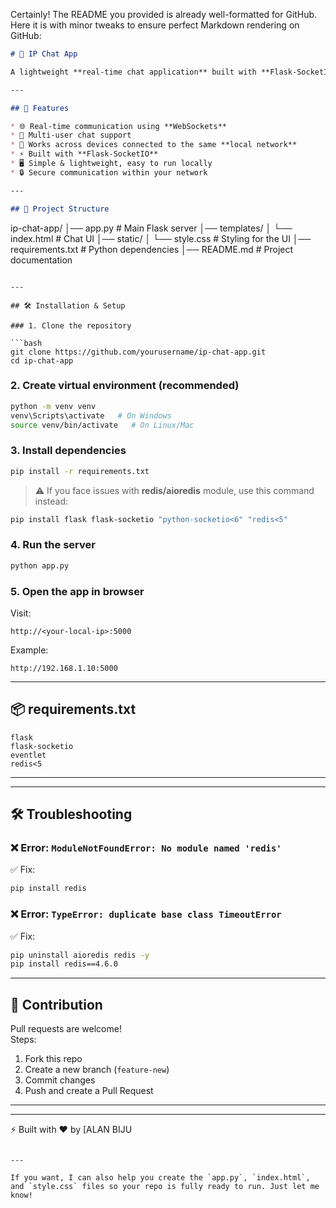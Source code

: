 Certainly! The README you provided is already well-formatted for GitHub. Here it is with minor tweaks to ensure perfect Markdown rendering on GitHub:

```markdown
# 📡 IP Chat App

A lightweight **real-time chat application** built with **Flask-SocketIO** and **WebSockets**, allowing devices on the same network (via **IP address**) to chat instantly.

---

## 🚀 Features

* 🌐 Real-time communication using **WebSockets**
* 👥 Multi-user chat support
* 📱 Works across devices connected to the same **local network**
* ⚡ Built with **Flask-SocketIO**
* 🖥️ Simple & lightweight, easy to run locally
* 🔒 Secure communication within your network

---

## 📂 Project Structure

```
ip-chat-app/
│── app.py              # Main Flask server
│── templates/
│    └── index.html     # Chat UI
│── static/
│    └── style.css      # Styling for the UI
│── requirements.txt    # Python dependencies
│── README.md           # Project documentation
```

---

## 🛠️ Installation & Setup

### 1. Clone the repository

```bash
git clone https://github.com/yourusername/ip-chat-app.git
cd ip-chat-app
```

### 2. Create virtual environment (recommended)

```bash
python -m venv venv
venv\Scripts\activate   # On Windows
source venv/bin/activate   # On Linux/Mac
```

### 3. Install dependencies

```bash
pip install -r requirements.txt
```

> ⚠️ If you face issues with **redis/aioredis** module, use this command instead:

```bash
pip install flask flask-socketio "python-socketio<6" "redis<5"
```

### 4. Run the server

```bash
python app.py
```

### 5. Open the app in browser

Visit:

```
http://<your-local-ip>:5000
```

Example:

```
http://192.168.1.10:5000
```

---

## 📦 requirements.txt

```
flask
flask-socketio
eventlet
redis<5
```

---


---

## 🛠️ Troubleshooting

### ❌ Error: `ModuleNotFoundError: No module named 'redis'`

✅ Fix:

```bash
pip install redis
```

### ❌ Error: `TypeError: duplicate base class TimeoutError`

✅ Fix:

```bash
pip uninstall aioredis redis -y
pip install redis==4.6.0
```

---

## 🤝 Contribution

Pull requests are welcome!  
Steps:

1. Fork this repo  
2. Create a new branch (`feature-new`)  
3. Commit changes  
4. Push and create a Pull Request  

---


---

⚡ Built with ❤️ by [ALAN BIJU
```

---

If you want, I can also help you create the `app.py`, `index.html`, and `style.css` files so your repo is fully ready to run. Just let me know!
